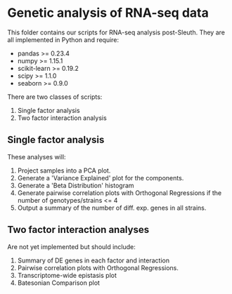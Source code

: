 # Genetic analysis of RNA-seq data

This folder contains our scripts for RNA-seq analysis post-Sleuth. They are all
implemented in Python and require:

* pandas >= 0.23.4
* numpy >= 1.15.1
* scikit-learn >= 0.19.2
* scipy >= 1.1.0
* seaborn >= 0.9.0

There are two classes of scripts:

1. Single factor analysis
1. Two factor interaction analysis

## Single factor analysis
These analyses will:
1. Project samples into a PCA plot.
2. Generate a 'Variance Explained' plot for the components.
3. Generate a 'Beta Distribution' histogram
4. Generate pairwise correlation plots with Orthogonal Regressions if the number of genotypes/strains <= 4
5. Output a summary of the number of diff. exp. genes in all strains.

## Two factor interaction analyses
Are not yet implemented but should include:
1. Summary of DE genes in each factor and interaction
2. Pairwise correlation plots with Orthogonal Regressions.
3. Transcriptome-wide epistasis plot
4. Batesonian Comparison plot
